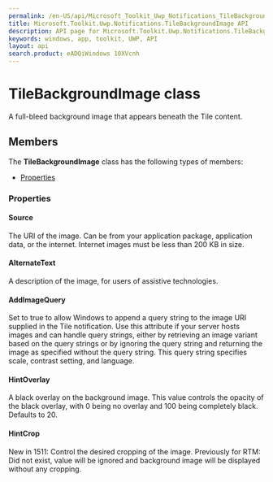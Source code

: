 ```yaml
---
permalink: /en-US/api/Microsoft_Toolkit_Uwp_Notifications_TileBackgroundImage.htm
title: Microsoft.Toolkit.Uwp.Notifications.TileBackgroundImage API 
description: API page for Microsoft.Toolkit.Uwp.Notifications.TileBackgroundImage
keywords: windows, app, toolkit, UWP, API
layout: api
search.product: eADQiWindows 10XVcnh
---
```



# TileBackgroundImage class

A full-bleed background image that appears beneath the Tile content.

## Members

The **TileBackgroundImage** class has the following types of members:

* [Properties](#Properties)

### Properties

#### Source

The URI of the image. Can be from your application package, application data, or the internet. Internet images must be less than 200 KB in size.



#### AlternateText

A description of the image, for users of assistive technologies.



#### AddImageQuery

Set to true to allow Windows to append a query string to the image URI supplied in the Tile notification. Use this attribute if your server hosts images and can handle query strings, either by retrieving an image variant based on the query strings or by ignoring the query string and returning the image as specified without the query string. This query string specifies scale, contrast setting, and language.



#### HintOverlay

A black overlay on the background image. This value controls the opacity of the black overlay, with 0 being no overlay and 100 being completely black. Defaults to 20.



#### HintCrop

New in 1511: Control the desired cropping of the image. Previously for RTM: Did not exist, value will be ignored and background image will be displayed without any cropping.


